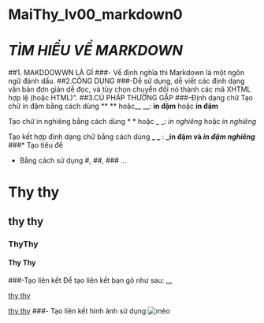 # MaiThy_lv00_markdown0
# *TÌM HIỂU VỀ MARKDOWN*
##1. MAKDDOWWN LÀ GÌ
###- Về định nghĩa thì Markdown là một ngôn ngữ đánh dấu.
##2.CÔNG DỤNG
###-Dễ sử dụng, dễ viết các định dạng văn bản đơn giản dễ đọc, và tùy chọn chuyển đổi nó thành các mã XHTML hợp lệ (hoặc HTML)".
##3.CÚ PHÁP THƯỜNG GẶP
###-Định dạng chữ
Tạo chữ in đậm bằng cách dùng ** ** hoặc__ __:  **in đậm** hoặc __in đậm__

Tạo chữ in nghiêng bằng cách dùng * * hoặc _ _:  *in nghiêng* hoặc _in nghiêng_

Tạo kết hợp định dạng chữ bằng cách dùng **_  _** : **_in đậm và _in đậm nghiêng_**
###* Tạo tiêu đề 
- Bằng cách sử dụng #, ##, ### ...

# Thy thy
## thy thy
### ThyThy
#### Thy Thy
###-Tạo liên kết
Để tạo liên kết bạn gõ như sau:
[...](link)

[thy thy](http://www.facebook.com/tomorete)

[thy thy](https://www.facebook.com/tomorete "fb thy dễ thương :v")
###- Tạo liên kết hình ảnh
sử dụng ![mèo](,//www.google.com.vn/imgres?imgurl=https://i.ytimg.com/vi/o4V-aEU3EOw/hqdefault.jpg&imgrefurl=https://www.youtube.com/watch%3Fv%3Do4V-aEU3EOw&h=360&w=480&tbnid=XknGqZoDLaYuRM:&tbnh=150&tbnw=200&docid=4TTi1ZiRgGEaEM&itg=1&usg=__SVBzF0UxPtXy0pmAUgEHPiZXcvg=&sa=X&ved=0ahUKEwjH0u_Ai__PAhXLlZQKHWLvAScQ_B0IYzAM&ei=5BkUWMfQMsur0gTi3oe4Ag "mèo xinh")


